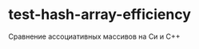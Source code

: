 test-hash-array-efficiency
==========================

Сравнение ассоциативных массивов на Си и С++
